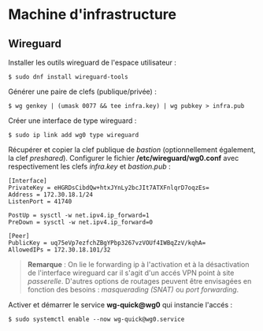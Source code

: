 # Machine d'infrastructure

## Wireguard

Installer les outils wireguard de l'espace utilisateur :
```bash,ignore
$ sudo dnf install wireguard-tools
```

Générer une paire de clefs (publique/privée) :
```bash,ignore
$ wg genkey | (umask 0077 && tee infra.key) | wg pubkey > infra.pub
```

Créer une interface de type wireguard :
```bash,ignore
$ sudo ip link add wg0 type wireguard
```

Récupérer et copier la clef publique de *bastion* (optionnellement également, la clef *preshared*).
Configurer le fichier **/etc/wireguard/wg0.conf** avec respectivement les clefs *infra.key* et
*bastion.pub* :
```ini,ignore
[Interface]
PrivateKey = eHGRDsCibdQw+htxJYnLy2bcJIt7ATXFnlqrD7oqzEs=
Address = 172.30.18.1/24
ListenPort = 41740

PostUp = sysctl -w net.ipv4.ip_forward=1
PreDown = sysctl -w net.ipv4.ip_forward=0

[Peer]
PublicKey = uq75eVp7ezfchZBgYPbp3267vzVOUf4IWBqZzV/kqhA=
AllowedIPs = 172.30.18.101/32
```

> **Remarque** : On lie le forwarding ip à l'activation et à la désactivation de l'interface wireguard
  car il s'agit d'un accés VPN point à site *passerelle*. D'autres options de routages peuvent être
  envisagées en fonction des besoins : *masquerading (SNAT)* ou *port forwarding*.

Activer et démarrer le service **wg-quick@wg0** qui instancie l'accés :
```bash,ignore
$ sudo systemctl enable --now wg-quick@wg0.service
```
